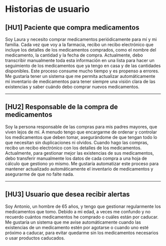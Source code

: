 # Historias de usuario

## [HU1] Paciente que compra medicamentos

Soy Laura y necesito comprar medicamentos periódicamente para mí y mi familia. Cada vez que voy a la farmacia, recibo un recibo electrónico que incluye los detalles de los medicamentos comprados, como el nombre del medicamento, la cantidad y la fecha de compra. Actualmente, debo transcribir manualmente toda esta información en una lista para hacer un seguimiento de los medicamentos que ya tengo en casa y de las cantidades disponibles. Este proceso consume mucho tiempo y es propenso a errores. Me gustaría tener un sistema que me permita actualizar automáticamente mi inventario de medicamentos para tener siempre una visión clara de las existencias y saber cuándo debo comprar nuevos medicamentos.

---

## [HU2] Responsable de la compra de medicamentos

Soy la persona responsable de las compras para mis padres mayores, que viven lejos de mí. A menudo tengo que encargarme de ordenar y controlar los medicamentos que deben tomar, asegurándome de que tengan todo lo que necesitan sin duplicaciones ni olvidos. Cuando hago las compras, recibo un recibo electrónico con los detalles de los medicamentos. Actualmente, para gestionar mejor las existencias de sus medicamentos, debo transferir manualmente los datos de cada compra a una hoja de cálculo que gestiono yo mismo. Me gustaría automatizar este proceso para mantener actualizado automáticamente el inventario de medicamentos y asegurarme de que no falte nada.

---

## [HU3] Usuario que desea recibir alertas 
  
Soy Antonio, un hombre de 65 años, y tengo que gestionar regularmente los medicamentos que tomo. Debido a mi edad, a veces me confundo y no recuerdo cuántos medicamentos he comprado o cuáles están por caducar. Me gustaría un sistema que me avise automáticamente cuando las existencias de un medicamento estén por agotarse o cuando uno esté próximo a caducar, para evitar quedarme sin los medicamentos necesarios o usar productos caducados.
